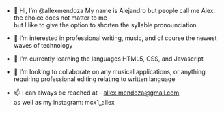 - 👋 Hi, I’m @allexmendoza
         My name is Alejandro but people call me Alex. the choice does not matter to me </br>
         but I like to give the option to shorten the syllable pronounciation


- 👀 I’m interested in professional writing, music, and of course the newest waves of technology

- 🌱 I’m currently learning the languages HTML5, CSS, and Javascript

- 💞️ I’m looking to collaborate on any musical applications, or anything requiring professional editing relating to written language </hr>

- 📫 I can always be reached at - allex.mendoza@gmail.com </br>
         as well as my instagram: mcx1_allex


<!---
allexmendoza/allexmendoza is a ✨ special ✨ repository because its `README.md` (this file) appears on your GitHub profile.
You can click the Preview link to take a look at your changes.
--->
